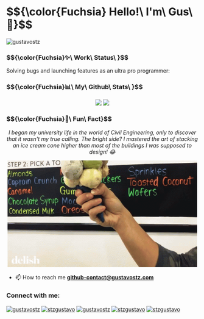 # $${\color{Fuchsia} Hello!\ I'm\ Gus\ 👋\}$$

<p align="left"> <img src="https://komarev.com/ghpvc/?username=gustavostz&label=Profile%20views&color=980eb4&style=plastic" alt="gustavostz" /> </p> 

<h3>$${\color{Fuchsia}✨\ Work\ Status\ }$$</h3>

Solving bugs and launching features as an ultra pro programmer:

<h3>$${\color{Fuchsia}📊\ My\ Github\ Stats\ }$$</h3>

<div align=center>
  <img src="https://streak-stats.demolab.com?user=gustavostz&theme=radical&border_radius=10&card_width=500&hide_border=true" />
  <img src="https://github-readme-stats.vercel.app/api/top-langs/?username=GustavoSTZ&hide=PureBasic,Swift,Objective-C&exclude_repo=opengl-vbo-vao-uniforms-hello-world&layout=compact&count_private=true&title_color=9d0af5&theme=radical&langs_count=8&hide_border=true" />
</div>



<!-- [![GitHub Streak](https://streak-stats.demolab.com?user=gustavostz&theme=radical&border_radius=10&card_width=500&hide_border=true)](https://gustavostz.com/) --> <!-- https://github.com/DenverCoder1/github-readme-streak-stats -->
<!-- [![Top Langs](https://github-readme-stats.vercel.app/api/top-langs/?username=GustavoSTZ&hide=PureBasic,Swift,Objective-C&exclude_repo=opengl-vbo-vao-uniforms-hello-world&layout=compact&count_private=true&title_color=9d0af5&theme=radical&langs_count=8&hide_border=true)](https://github.com/GustavoSTZ) -->
<!-- [![Gustavo Steinmetz's GitHub stats](https://github-readme-stats-gustavostz.vercel.app/api?username=gustavostz&show_icons=true&rank_icon=percentile&include_all_commits=true)](https://gustavostz.com/)   -->

<h3>$${\color{Fuchsia}🍦\ Fun\ Fact}$$</h3>

*<p align=center>I began my university life in the world of Civil Engineering, only to discover that it wasn't my true calling. The bright side? I mastered the art of stacking an ice cream cone higher than most of the buildings I was supposed to design! 😂</p>*

<div align=center>
 <img src="img/huge-dessert-pot.gif" alt="Huge dessert pot"/>
</div>

- 📫 How to reach me **github-contact@gustavostz.com**



 

<h3 align="left">Connect with me:</h3>
<p align="left">
<a href="https://codepen.io/gustavostz" target="blank"><img align="center" src="https://cdn.jsdelivr.net/npm/simple-icons@3.0.1/icons/codepen.svg" alt="gustavostz" height="30" width="40" /></a>
<a href="https://linkedin.com/in/stzgustavo" target="blank"><img align="center" src="https://cdn.jsdelivr.net/npm/simple-icons@3.0.1/icons/linkedin.svg" alt="stzgustavo" height="30" width="40" /></a>
<a href="https://kaggle.com/gustavostz" target="blank"><img align="center" src="https://cdn.jsdelivr.net/npm/simple-icons@3.0.1/icons/kaggle.svg" alt="gustavostz" height="30" width="40" /></a>
<a href="https://www.instagram.com/stzgustavo" target="blank"><img align="center" src="https://cdn.jsdelivr.net/npm/simple-icons@3.0.1/icons/instagram.svg" alt="stzgustavo" height="30" width="40" /></a>
<a href="https://www.hackerrank.com/stzgustavo" target="blank"><img align="center" src="https://cdn.jsdelivr.net/npm/simple-icons@3.0.1/icons/hackerrank.svg" alt="stzgustavo" height="30" width="40" /></a>
</p>

